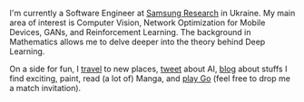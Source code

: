 
I'm currently a Software Engineer at [Samsung Research][srk] in Ukraine.
My main area of interest is Computer Vision, Network Optimization for Mobile Devices, GANs, and Reinforcement Learning.
The background in Mathematics allows me to delve deeper into the theory behind Deep Learning.

On a side for fun, I [travel][travelog] to new places, [tweet][twitter] about AI, [blog][blog] about stuffs I find exciting, paint, read (a lot of) Manga, and [play Go][ogs] (feel free to drop me a match invitation).

[srk]: https://research.samsung.com/srk
[twitter]: https://twitter.com/chankhavu
[cv]: #
[travelog]: /travelog
[blog]: /articles
[ogs]: https://online-go.com/user/view/178130
[gallery]: #
